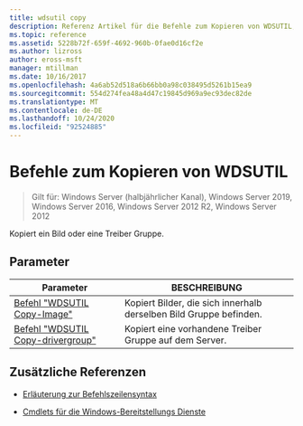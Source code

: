 ```yaml
---
title: wdsutil copy
description: Referenz Artikel für die Befehle zum Kopieren von WDSUTIL, mit denen ein Bild oder eine Treiber Gruppe kopiert wird.
ms.topic: reference
ms.assetid: 5228b72f-659f-4692-960b-0fae0d16cf2e
ms.author: lizross
author: eross-msft
manager: mtillman
ms.date: 10/16/2017
ms.openlocfilehash: 4a6ab52d518a6b66bb0a98c038495d5261b15ea9
ms.sourcegitcommit: 554d274fea48a4d47c19845d969a9ec93dec82de
ms.translationtype: MT
ms.contentlocale: de-DE
ms.lasthandoff: 10/24/2020
ms.locfileid: "92524885"
---
```

# <a name="wdsutil-copy-commands"></a>Befehle zum Kopieren von WDSUTIL

> Gilt für: Windows Server (halbjährlicher Kanal), Windows Server 2019, Windows Server 2016, Windows Server 2012 R2, Windows Server 2012

Kopiert ein Bild oder eine Treiber Gruppe.

## <a name="parameters"></a>Parameter

| Parameter | BESCHREIBUNG |
|--|--|
| [Befehl "WDSUTIL Copy-Image"](wdsutil-copy-image.md) | Kopiert Bilder, die sich innerhalb derselben Bild Gruppe befinden. |
| [Befehl "WDSUTIL Copy-drivergroup"](wdsutil-copy-drivergroup.md) | Kopiert eine vorhandene Treiber Gruppe auf dem Server. |

## <a name="additional-references"></a>Zusätzliche Referenzen

- [Erläuterung zur Befehlszeilensyntax](command-line-syntax-key.md)

- [Cmdlets für die Windows-Bereitstellungs Dienste](/powershell/module/wds)
